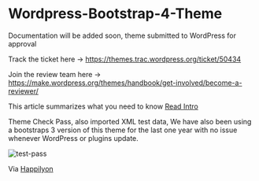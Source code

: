 # Wordpress-Bootstrap-4-Theme

Documentation will be added soon, theme submitted to WordPress for approval

Track the ticket here -> https://themes.trac.wordpress.org/ticket/50434

Join the review team here ->  https://make.wordpress.org/themes/handbook/get-involved/become-a-reviewer/

This article summarizes what you need to know
[Read Intro](https://www.happilyon.com/blog/wordpress-bootstraps-4-jumbotron-theme.html)

Theme Check Pass, also imported XML test data, We have also been using a bootstraps 3 version of this theme for the last one year with no issue whenever WordPress or plugins update.

![test-pass](https://user-images.githubusercontent.com/24851606/35274960-23fa5a20-0064-11e8-9de0-3edff57a8765.png)

Via [Happilyon](https://www.happilyon.com)


